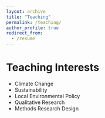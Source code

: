 ```yaml
---
layout: archive
title: "Teaching"
permalink: /teaching/
author_profile: true
redirect_from:
  - /resume
---
```


Teaching Interests
======
- Climate Change
- Sustainability
- Local Environmental Policy
- Qualitative Research 
- Methods Research Design
